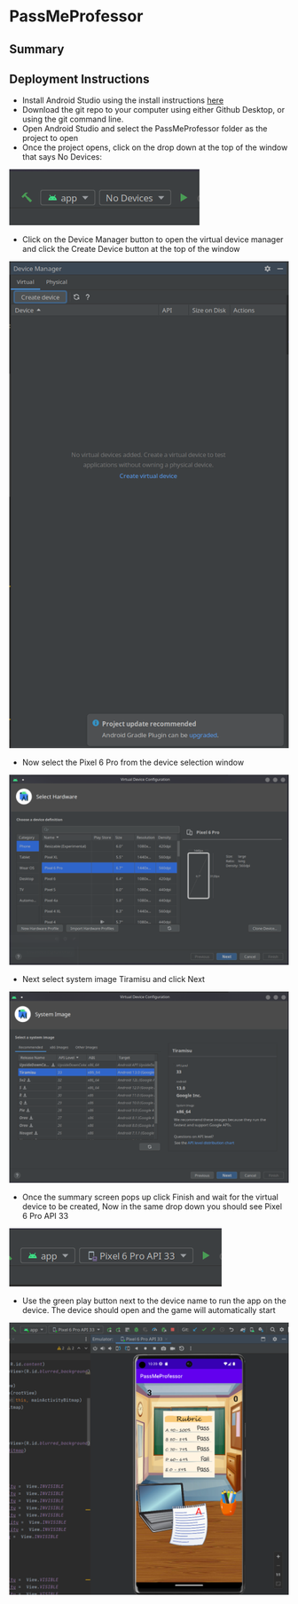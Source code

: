 # PassMeProfessor

## Summary

## Deployment Instructions
- Install Android Studio using the install instructions [here](https://developer.android.com/studio/install)
- Download the git repo to your computer using either Github Desktop, or using the git command line.
- Open Android Studio and select the PassMeProfessor folder as the project to open
- Once the project opens, click on the drop down at the top of the window that says No Devices:

![Device Manager](photos/deployment-2.png)

- Click on the Device Manager button to open the virtual device manager and click the Create Device button at the top of the window

![Create Device](photos/deployment-4.png)

- Now select the Pixel 6 Pro from the device selection window

![Device Selection](photos/deployment-5.png)

- Next select system image Tiramisu and click Next

![System Image](photos/deployment-6.png)

- Once the summary screen pops up click Finish and wait for the virtual device to be created, Now in the same drop down you should see Pixel 6 Pro API 33

![System Image](photos/deployment-7.png)

- Use the green play button next to the device name to run the app on the device. The device should open and the game will automatically start

![System Image](photos/deployment-8.png)
